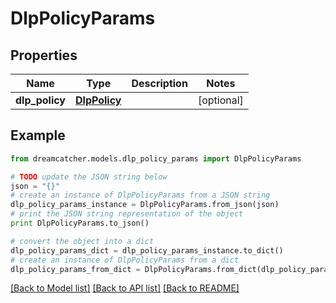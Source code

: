 # DlpPolicyParams


## Properties
Name | Type | Description | Notes
------------ | ------------- | ------------- | -------------
**dlp_policy** | [**DlpPolicy**](DlpPolicy.md) |  | [optional] 

## Example

```python
from dreamcatcher.models.dlp_policy_params import DlpPolicyParams

# TODO update the JSON string below
json = "{}"
# create an instance of DlpPolicyParams from a JSON string
dlp_policy_params_instance = DlpPolicyParams.from_json(json)
# print the JSON string representation of the object
print DlpPolicyParams.to_json()

# convert the object into a dict
dlp_policy_params_dict = dlp_policy_params_instance.to_dict()
# create an instance of DlpPolicyParams from a dict
dlp_policy_params_from_dict = DlpPolicyParams.from_dict(dlp_policy_params_dict)
```
[[Back to Model list]](../README.md#documentation-for-models) [[Back to API list]](../README.md#documentation-for-api-endpoints) [[Back to README]](../README.md)


